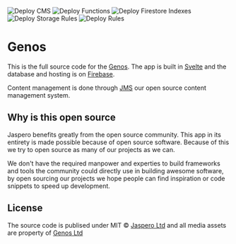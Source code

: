 ![Deploy CMS](https://github.com/Jaspero/genos/workflows/Deploy%20CMS/badge.svg)
![Deploy Functions](https://github.com/Jaspero/genos/workflows/Deploy%20Functions/badge.svg)
![Deploy Firestore Indexes](https://github.com/Jaspero/genos/workflows/Deploy%20Firestore%20Indexes/badge.svg)
![Deploy Storage Rules](https://github.com/Jaspero/genos/workflows/Deploy%20Storage%20Rules/badge.svg)
![Deploy Rules](https://github.com/Jaspero/genos/workflows/Deploy%20Rules/badge.svg)

# Genos
This is the full source code for the [Genos](https://genos.com/).
The app is built in [Svelte](https://github.com/sveltejs/sveltejs) and the database and hosting is on [Firebase](https://firebase.google.com/). 

Content management is done through [JMS](https://github.com/Jaspero/jms) our open source content management system. 

## Why is this open source 

Jaspero benefits greatly from the open source community. This app in its entirety is made possible because of open source software. Because of this we try to open source as many of our projects as we can. 

We don't have the required manpower and experties to build frameworks and tools the community could directly use in building awesome software, by open sourcing our projects we hope people can find inspiration or code snippets to speed up development. 

## License 

The source code is publised under MIT © [Jaspero Ltd](mailto:info@jaspero.co) and all media assets are property of [Genos Ltd](glauc@genos.hr)
